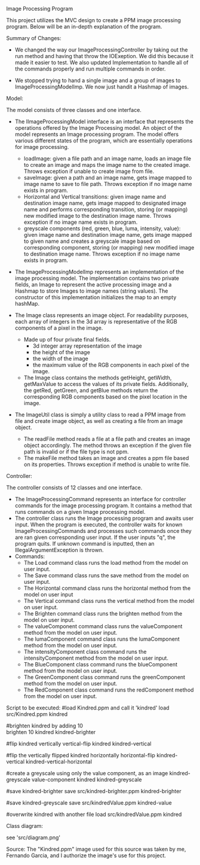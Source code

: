 Image Processing Program

This project utilizes the MVC design to create a PPM image processing program. Below will be an
in-depth explanation of the program.

Summary of Changes:

* We changed the way our ImageProcessingController by taking out the run method and having that
  throw the IOExeption. We did this because it made it easier to test. We also updated
  Implementation to handle all of the commands properly and run multiple commands in order.

* We stopped trying to hand a single image and a group of images to ImageProcessingModelImp. We now
  just handit a Hashmap of images.

Model:

The model consists of three classes and one interface.

* The IImageProcessingModel interface is an interface that represents the operations offered by the
  Image Processing model. An object of the model represents an Image processing program. The model
  offers various different states of the program, which are essentially operations for image
  processing.
    * loadImage: given a file path and an image name, loads an image file to create an image and
      maps the image name to the created image. Throws exception if unable to create image from
      file.
    * saveImage: given a path and an image name, gets image mapped to image name to save to file
      path. Throws exception if no image name exists in program.
    * Horizontal and Vertical transitions: given image name and destination image name, gets image
      mapped to designated image name and performs corresponding transition, storing (or mapping)
      new modified image to the destination image name. Throws exception if no image name exists in
      program.
    * greyscale components (red, green, blue, luma, intensity, value): given image name and
      destination image name, gets image mapped to given name and creates a greyscale image based on
      corresponding component, storing (or mapping) new modified image to destination image name.
      Throws exception if no image name exists in program.
* The ImageProcessingModelImp represents an implementation of the image processing model. The
  implementation contains two private fields, an Image to represent the active processing image and
  a Hashmap to store Images to image names (string values). The constructor of this implementation
  initializes the map to an empty hashMap.

* The Image class represents an image object. For readability purposes, each array of integers in
  the 3d array is representative of the RGB components of a pixel in the image.
    * Made up of four private final fields.
        * 3d integer array representation of the image
        * the height of the image
        * the width of the image
        * the maximum value of the RGB components in each pixel of the image.
    * The Image class contains the methods getHeight, getWidth, getMaxValue to access the values of
      its private fields. Additionally, the getRed, getGreen, and getBlue methods return the
      corresponding RGB components based on the pixel location in the image.
* The ImageUtil class is simply a utility class to read a PPM image from file and create image
  object, as well as creating a file from an image object.
    * The readFile method reads a file at a file path and creates an image object accordingly. The
      method throws an exception if the given file path is invalid or if the file type is not ppm.
    * The makeFile method takes an image and creates a ppm file based on its properties. Throws
      exception if method is unable to write file.

Controller:

The controller consists of 12 classes and one interface.

* The ImageProcessingCommand represents an interface for controller commands for the image
  processing program. It contains a method that runs commands on a given Image processing model.
* The controller class runs the Image processing program and awaits user input. When the program is
  executed, the controller waits for known ImageProcessingCommands and processes such commands once
  they are ran given corresponding user input. If the user inputs "q", the program quits. If unknown
  command is inputted, then an IllegalArgumentException is thrown.
* Commands:
    * The Load command class runs the load method from the model on user input.
    * The Save command class runs the save method from the model on user input.
    * The Horizontal command class runs the horizontal method from the model on user input
    * The Vertical command class runs the vertical method from the model on user input.
    * The Brighten command class runs the brighten method from the model on user input.
    * The valueComponent command class runs the valueComponent method from the model on user input.
    * The lumaComponent command class runs the lumaComponent method from the model on user input.
    * The intensityComponent class command runs the intensityComponent method from the model on user
      input.
    * The BlueComponent class command runs the blueComponent method from the model on user input.
    * The GreenComponent class command runs the greenComponent method from the model on user input.
    * The RedComponent class command runs the redComponent method from the model on user input.

Script to be executed:
#load Kindred.ppm and call it 'kindred' load src/Kindred.ppm kindred

#brighten kindred by adding 10  
brighten 10 kindred kindred-brighter

#flip kindred vertically vertical-flip kindred kindred-vertical

#flip the vertically flipped kindred horizontally horizontal-flip kindred-vertical
kindred-vertical-horizontal

#create a greyscale using only the value component, as an image kindred-greyscale value-component
kindred kindred-greyscale

#save kindred-brighter save src/kindred-brighter.ppm kindred-brighter

#save kindred-greyscale save src/kindredValue.ppm kindred-value

#overwrite kindred with another file load src/kindredValue.ppm kindred

Class diagram:

see 'src/diagram.png'

Source: The "Kindred.ppm" image used for this source was taken by me, Fernando Garcia, and I
authorize the image's use for this project.
  
